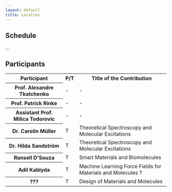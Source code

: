 ```yaml
---
layout: default
title: Location
---
```


## Schedule

...

## Participants

<table>
<tr>
  <th> Participant </th>
  <th> P/T </th>
  <th> Title of the Contribution </th>
</tr>
<tr>
  <th> Prof. Alexandre Tkatchenko </th>
  <td> - </td>
  <td> - </td>
</tr>
<tr>
  <th> Prof. Patrick Rinke </th>
  <td> - </td>
  <td> - </td>
</tr>
<tr>
  <th> Assistant Prof. Milica Todorovic </th>
  <td> - </td>
  <td> - </td>
</tr>
<tr>
  <th> Dr. Carolin Müller </th>
  <td> T </td>
  <td> Theoretical Spectroscopy and Molecular Excitations </td>
</tr>
<tr>
  <th> Dr. Hilda Sandström </th>
  <td> T </td>
  <td> Theoretical Spectroscopy and Molecular Excitations </td>
</tr>
<tr>
  <th> Ransell D'Souza </th>
  <td> T </td>
  <td> Smart Materials and Biomolecules </td>
</tr>
<tr>
  <th> Adil Kablyda </th>
  <td> T </td>
  <td> Machine Learning Force Fields for Materials and Molecules ? </td>
</tr>
<tr>
  <th> ??? </th>
  <td> T </td>
  <td> Design of Materials and Molecules </td>
</tr>
</table>
